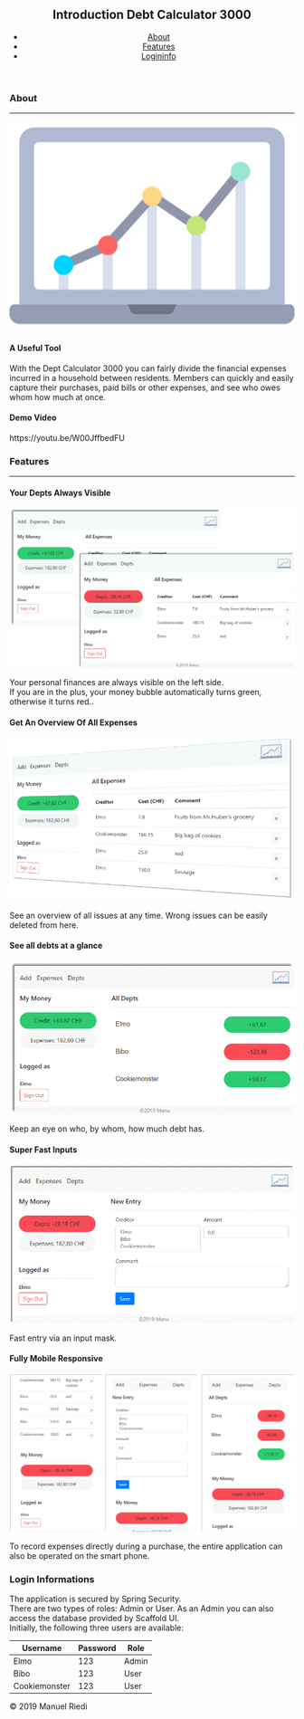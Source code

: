<!DOCTYPE html>
<html lang="en">
<head>
    <meta charset="utf-8">
    <link rel="stylesheet" type="text/css" href="index.css"/>
    <link href="https://fonts.googleapis.com/css?family=Roboto:500&display=swap" rel="stylesheet">
    <link href="https://fonts.googleapis.com/css?family=Roboto+Slab&display=swap" rel="stylesheet">
</head>

<body>

<header>

<section id="home">
    <h1>Introduction Debt Calculator 3000</h1>
</section>

 <nav id="main-nav">
        <ul>
            <li><a href="#about">About</a></li>
            <li><a href="#features">Features</a></li>
            <li><a href="#login">Logininfo</a></li>
        </ul>
    </nav>
</header>


<section id="about">
    <h3>About</h3>
    <hr>
    <img src="images/logo.png" alt="No logo foundet"/>
    <h4>A Useful Tool</h4>
    <p>With the Dept Calculator 3000 you can fairly divide the financial expenses incurred in a household between
        residents. Members can quickly and easily capture their purchases, paid bills or other expenses, and see who
        owes whom how much at once.</p>
    
<h4>Demo Video</h4>
https://youtu.be/W00JffbedFU

</section>


<section id="features">
    <h3>Features</h3>
    <hr>
    <div id="projects">
        <h4>Your Depts Always Visible</h4>
        <img src="images/myMoney.png" alt="No logo foundet"/>
        <p>Your personal finances are always visible on the left side. <br>
            If you are in the plus, your money bubble automatically turns green, otherwise it turns red..</p>

   <h4>Get An Overview Of All Expenses</h4>
      <img src="images/allexpenses.png" alt="No logo foundet"/>
<p>See an overview of all issues at any time. Wrong issues can be easily deleted from here.</p>

  <h4>See all debts at a glance</h4>
     <img src="images/allDepts.png" alt="No logo foundet"/>
       <p>Keep an eye on who, by whom, how much debt has.</p>

 <h4>Super Fast Inputs</h4>
    <img src="images/newExpense6.png" alt="No logo foundet"/>
    <p>Fast entry via an input mask.</p>

 <h4>Fully Mobile Responsive</h4>
        <img src="images/mobileresponsive3.png" alt="No logo foundet"/>
        <p>To record expenses directly during a purchase, the entire application can also be operated on the smart
            phone.</p>

  </div>
</section>

<section id="login">
    <h3>Login Informations</h3>
    <p>The application is secured by Spring Security. <br> There are two types of roles: Admin or User. As an Admin you
        can also access
        the database provided by Scaffold UI.<br>
        Initially, the following three users are available:
  </p>

  <table>
     <thead>
        <tr>
            <th>Username</th>
            <th>Password</th>
            <th>Role</th>
        </tr>
        </thead>
        <tbody>
        <tr>
            <td>Elmo</td>
            <td>123</td>
            <td>Admin</td>
        </tr>
        <tr>
            <td>Bibo</td>
            <td>123</td>
            <td>User</td>
        </tr>
        <tr>
            <td>Cookiemonster</td>
            <td>123</td>
            <td>User</td>
        </tr>

  </tbody>
  </table>


</section>

<footer>
    <p>
        &copy; 2019 Manuel Riedi
    </p>
</footer>

</body>





